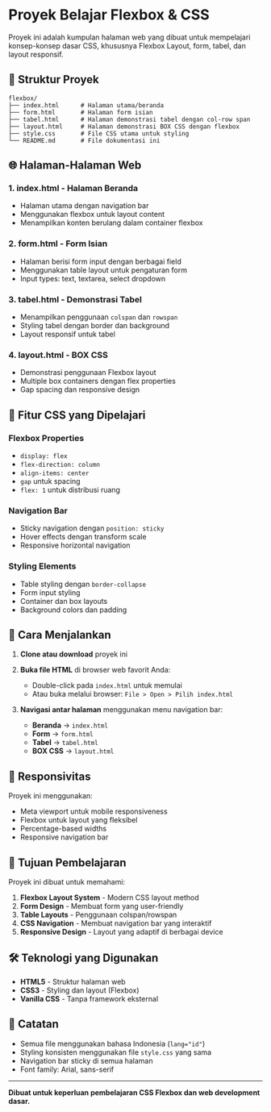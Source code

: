 # Proyek Belajar Flexbox & CSS

Proyek ini adalah kumpulan halaman web yang dibuat untuk mempelajari konsep-konsep dasar CSS, khususnya Flexbox Layout, form, tabel, dan layout responsif.

## 📁 Struktur Proyek

```
flexbox/
├── index.html      # Halaman utama/beranda
├── form.html       # Halaman form isian
├── tabel.html      # Halaman demonstrasi tabel dengan col-row span
├── layout.html     # Halaman demonstrasi BOX CSS dengan flexbox
├── style.css       # File CSS utama untuk styling
└── README.md       # File dokumentasi ini
```

## 🌐 Halaman-Halaman Web

### 1. **index.html** - Halaman Beranda
- Halaman utama dengan navigation bar
- Menggunakan flexbox untuk layout content
- Menampilkan konten berulang dalam container flexbox

### 2. **form.html** - Form Isian
- Halaman berisi form input dengan berbagai field
- Menggunakan table layout untuk pengaturan form
- Input types: text, textarea, select dropdown

### 3. **tabel.html** - Demonstrasi Tabel
- Menampilkan penggunaan `colspan` dan `rowspan`
- Styling tabel dengan border dan background
- Layout responsif untuk tabel

### 4. **layout.html** - BOX CSS
- Demonstrasi penggunaan Flexbox layout
- Multiple box containers dengan flex properties
- Gap spacing dan responsive design

## 🎨 Fitur CSS yang Dipelajari

### Flexbox Properties
- `display: flex`
- `flex-direction: column`
- `align-items: center`
- `gap` untuk spacing
- `flex: 1` untuk distribusi ruang

### Navigation Bar
- Sticky navigation dengan `position: sticky`
- Hover effects dengan transform scale
- Responsive horizontal navigation

### Styling Elements
- Table styling dengan `border-collapse`
- Form input styling
- Container dan box layouts
- Background colors dan padding

## 🚀 Cara Menjalankan

1. **Clone atau download** proyek ini
2. **Buka file HTML** di browser web favorit Anda:
   - Double-click pada `index.html` untuk memulai
   - Atau buka melalui browser: `File > Open > Pilih index.html`

3. **Navigasi antar halaman** menggunakan menu navigation bar:
   - **Beranda** → `index.html`
   - **Form** → `form.html`
   - **Tabel** → `tabel.html`
   - **BOX CSS** → `layout.html`

## 📱 Responsivitas

Proyek ini menggunakan:
- Meta viewport untuk mobile responsiveness
- Flexbox untuk layout yang fleksibel
- Percentage-based widths
- Responsive navigation bar

## 🎯 Tujuan Pembelajaran

Proyek ini dibuat untuk memahami:
1. **Flexbox Layout System** - Modern CSS layout method
2. **Form Design** - Membuat form yang user-friendly
3. **Table Layouts** - Penggunaan colspan/rowspan
4. **CSS Navigation** - Membuat navigation bar yang interaktif
5. **Responsive Design** - Layout yang adaptif di berbagai device

## 🛠️ Teknologi yang Digunakan

- **HTML5** - Struktur halaman web
- **CSS3** - Styling dan layout (Flexbox)
- **Vanilla CSS** - Tanpa framework eksternal

## 📝 Catatan

- Semua file menggunakan bahasa Indonesia (`lang="id"`)
- Styling konsisten menggunakan file `style.css` yang sama
- Navigation bar sticky di semua halaman
- Font family: Arial, sans-serif

---

**Dibuat untuk keperluan pembelajaran CSS Flexbox dan web development dasar.**